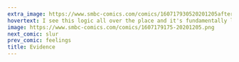 ```yaml
---
extra_image: https://www.smbc-comics.com/comics/160717930520201205after.png
hovertext: I see this logic all over the place and it's fundamentally like saying 10,000 frogs makes one hamster, if you think of frogs as just not terribly good hamsters.
image: https://www.smbc-comics.com/comics/1607179175-20201205.png
next_comic: slur
prev_comic: feelings
title: Evidence
---
```


